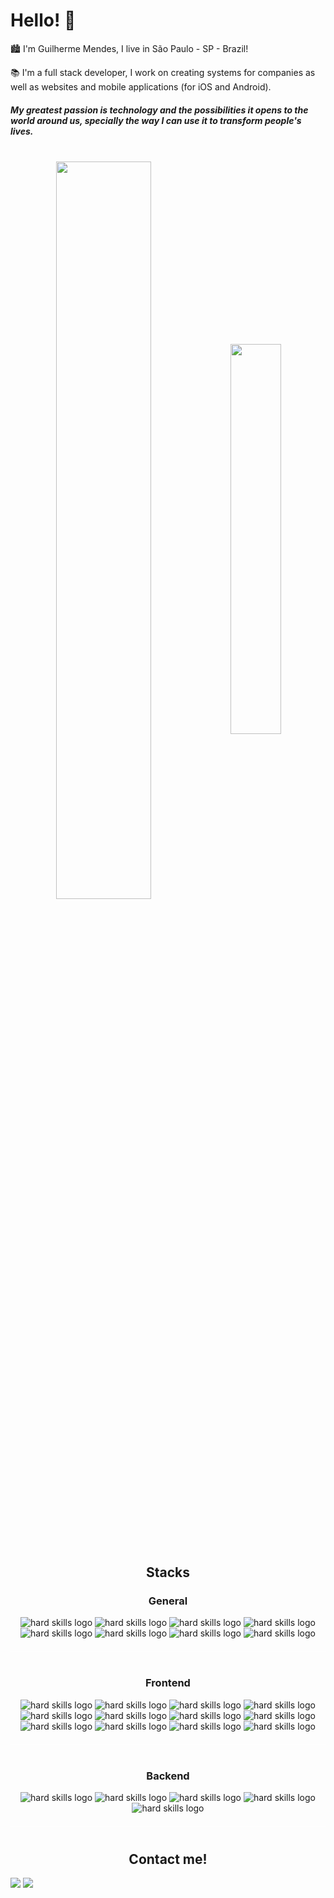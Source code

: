 <div>
    <h1> Hello! 👋 </h1>
</div>

<p>🏙 I'm Guilherme Mendes, I live in São Paulo - SP - Brazil!</p>
<p>📚 I'm a full stack developer, I work on creating systems for companies as well as websites and mobile applications (for iOS and Android).</p>

<h5>
   My greatest passion is technology and the possibilities it opens to the world around us, specially the way I can
   use it to transform people's lives.
</h5>
&nbsp;

<div align="center">
</div>

<div  align="center" style="margin-bottom:100px">
    <img width=55% align="center" src="https://github-readme-streak-stats.herokuapp.com?user=Guiilhermendes&theme=dark&mode=weekly" />
    <img width=40% align="center" src="https://github-readme-stats-eta-hazel-24.vercel.app/api/top-langs/?username=Guiilhermendes&show_icons=true&theme=dark&layout=compact&langs_count=7" />
</div>

<h2 style="text-align:center">Stacks</h2>

<h3 style="text-align:center">General</h3>
    <div align="center"
            style="text-align:center;margin-bottom:40px;padding-bottom:20px;border-bottom: 1px solid #FFF8">
            <img src="https://img.shields.io/badge/Git-101010?style=for-the-badge&logo=git&logoColor=F05032"
                alt='hard skills logo' />
            <img src="https://img.shields.io/badge/JavaScript-101010?style=for-the-badge&logo=javascript&logoColor=F7DF1E"
                alt='hard skills logo' />
            <img src="https://img.shields.io/badge/TypeScript-101010?style=for-the-badge&logo=typescript&logoColor=3178C6"
                alt='hard skills logo' />
            <img src="https://img.shields.io/badge/Python-101010?style=for-the-badge&logo=python&logoColor=ffdd54"
                alt='hard skills logo' />
            <img src="https://img.shields.io/badge/Vite-101010?style=for-the-badge&logo=vite&logoColor=54b9ff"
                alt='hard skills logo' />
            <img src="https://img.shields.io/badge/MongoDB-101010?style=for-the-badge&logo=mongodb&logoColor=2300ADD8"
                alt='hard skills logo' />
            <img src="https://img.shields.io/badge/Prisma-101010?style=for-the-badge&logo=prisma&logoColor=white"
                alt='hard skills logo' />
            <img src="https://img.shields.io/badge/AWS-101010?style=for-the-badge&logo=amazon&logoColor=2300ADD8"
                alt='hard skills logo' />
        </div>

<h3 style="text-align:center">Frontend</h3>
            <div align="center"
                style="text-align:center;margin-bottom:40px;padding-bottom:20px;border-bottom: 1px solid #FFF8">
                <img src="https://img.shields.io/badge/HTML5-101010?style=for-the-badge&logo=html5&logoColor=E34F26"
                    alt='hard skills logo' />
                <img src="https://img.shields.io/badge/CSS3-101010?style=for-the-badge&logo=css3&logoColor=1572B6"
                    alt='hard skills logo' />
                <img src="https://img.shields.io/badge/React.js-101010?style=for-the-badge&logo=react&logoColor=087ea4"
                    alt='hard skills logo' />
                <img src="https://img.shields.io/badge/ReactNative-101010?style=for-the-badge&logo=react&logoColor=61DAFB"
                    alt='hard skills logo' />
                <img src="https://img.shields.io/badge/React%20Router-101010?style=for-the-badge&logo=react-router&logoColor=CA4245"
                    alt='hard skills logo' />
                <img src="https://img.shields.io/badge/styled%20components-101010?style=for-the-badge&logo=styled-components&logoColor=DB7093"
                    alt='hard skills logo' />
                <img src="https://img.shields.io/badge/CSS%20Modules-101010?style=for-the-badge&logo=css-modules&logoColor=white"
                    alt='hard skills logo' />
                <img src="https://img.shields.io/badge/TailwindCss-101010?style=for-the-badge&logo=tailwind-css&logoColor=38bdf8"
                    alt='hard skills logo' />
                <img src="https://img.shields.io/badge/Hook%20Form-101010?style=for-the-badge&logo=react-hook-form&logoColor=EC5990"
                    alt='hard skills logo' />
                <img src="https://img.shields.io/badge/Expo-101010?style=for-the-badge&logo=expo&logoColor=gray"
                    alt='hard skills logo' />
                <img src="https://img.shields.io/badge/Axios-101010?style=for-the-badge&logo=axios&logoColor=5A29E4"
                    alt='hard skills logo' />
                <img src="https://img.shields.io/badge/Jest-101010?style=for-the-badge&logo=jest&logoColor=99415a"
                    alt='hard skills logo' />
            </div>

  <h3 style="text-align:center">Backend</h3>
                <div align="center"
                    style="text-align:center;margin-bottom:40px;padding-bottom:20px;border-bottom: 1px solid #FFF8">
                    <img src="https://img.shields.io/badge/Node-101010?style=for-the-badge&logo=node.js&logoColor=3f873f"
                        alt='hard skills logo' />
                    <img src="https://img.shields.io/badge/Express-101010?style=for-the-badge&logo=express&logoColor=2361DAFB"
                        alt='hard skills logo' />
                    <img src="https://img.shields.io/badge/Fastify-101010?style=for-the-badge&logo=fastify&logoColor=ffffff"
                        alt='hard skills logo' />
                    <img src="https://img.shields.io/badge/Zod-101010?style=for-the-badge&logo=zod&logoColor=3068b7"
                        alt='hard skills logo' />
                    <img src="https://img.shields.io/badge/Mocha-101010?style=for-the-badge&logo=mocha&logoColor=8d6748"
                        alt='hard skills logo' />
                </div>

  <h2 style="text-align:center">Contact me!</h2>

<div>
    <a href="https://www.linkedin.com/in/guilhermemnds/" target="_blank"><img loading="lazy"
            src="https://img.shields.io/badge/-LinkedIn-%230077B5?style=for-the-badge&logo=linkedin&logoColor=white"
            target="_blank"></a>
    <a href = "mailto:guilhermemendeds@gmail.com"> <img src="https://img.shields.io/badge/-Gmail-%23333?style=for-the-badge&logo=gmail&logoColor=white" target="_blank"></a>
</div>

